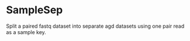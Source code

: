 
# SampleSep

Split a paired fastq dataset into separate agd datasets using one pair read as a sample key.
